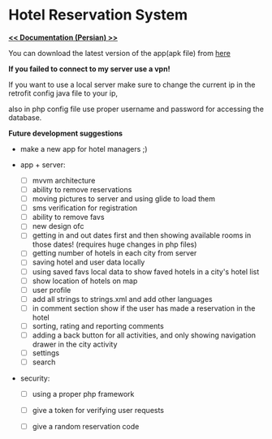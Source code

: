 
# Hotel Reservation System

[**<< Documentation (Persian) >>**](
https://drive.google.com/open?id=0B6WO8-L0mGwTd3l4M3FtU2oxX0NqTVYyQU5GUFVUaGphdWxR)

You can download the latest version of the app(apk file) from [here](
https://drive.google.com/file/d/1ajBvBni4qpcjxkEj8GIE4zQ10hHXzKkD/view)

**If you failed to connect to my server use a vpn!**


If you want to use a local server make sure to change the current ip in the retrofit config java file to your ip,

also in php config file use proper username and password for accessing the database.

**Future development suggestions**
* make a new app for hotel managers ;)

* app + server:
   - [ ] mvvm architecture
   - [ ] ability to remove reservations
   - [ ] moving pictures to server and using glide to load them
   - [ ] sms verification for registration
   - [ ] ability to remove favs
   - [ ] new design ofc
   - [ ] getting in and out dates first and then showing available rooms in those dates! (requires huge changes in php files)
   - [ ] getting number of hotels in each city from server
   - [ ] saving hotel and user data locally
   - [ ] using saved favs local data to show faved hotels in a city's hotel list
   - [ ] show location of hotels on map
   - [ ] user profile
   - [ ] add all strings to strings.xml and add other languages
   - [ ] in comment section show if the user has made a reservation in the hotel
   - [ ] sorting, rating and reporting comments
   - [ ] adding a back button for all activities, and only showing navigation drawer in the city activity
   - [ ] settings
   - [ ] search

* security:
   - [ ] using a proper php framework
   - [ ] give a token for verifying user requests
   - [ ] give a random reservation code

